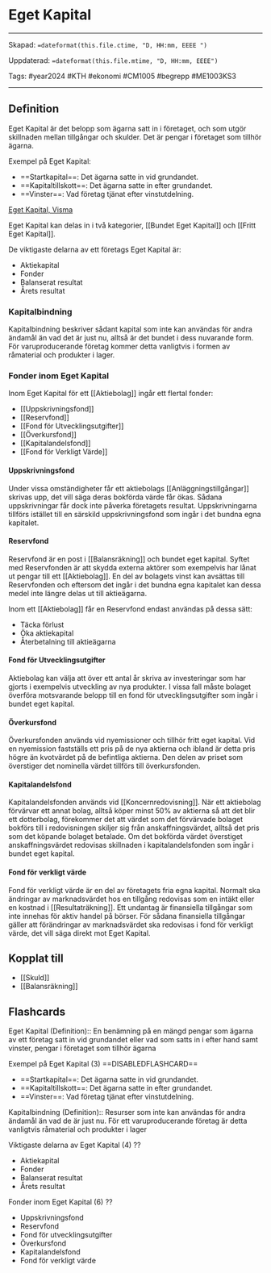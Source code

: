# Eget Kapital

---
Skapad: `=dateformat(this.file.ctime, "D, HH:mm, EEEE ")`

Uppdaterad: `=dateformat(this.file.mtime, "D, HH:mm, EEEE")`

Tags: #year2024 #KTH #ekonomi #CM1005 #begrepp #ME1003KS3

---

## Definition

Eget Kapital är det belopp som ägarna satt in i företaget, och som utgör skillnaden mellan tillgångar och skulder. Det är pengar i företaget som tillhör ägarna.

Exempel på Eget Kapital:

- ==Startkapital==: Det ägarna satte in vid grundandet.
- ==Kapitaltillskott==: Det ägarna satte in efter grundandet.
- ==Vinster==: Vad företag tjänat efter vinstutdelning.

[Eget Kapital, Visma](https://vismaspcs.se/ekonomiska-termer/vad-ar-eget-kapital)

Eget Kapital kan delas in i två kategorier, [[Bundet Eget Kapital]] och [[Fritt Eget Kapital]].

De viktigaste delarna av ett företags Eget Kapital är:

- Aktiekapital
- Fonder
- Balanserat resultat
- Årets resultat

### Kapitalbindning

Kapitalbindning beskriver sådant kapital som inte kan användas för andra ändamål än vad det är just nu, alltså är det bundet i dess nuvarande form. För varuproducerande företag kommer detta vanligtvis i formen av råmaterial och produkter i lager.

### Fonder inom Eget Kapital

Inom Eget Kapital för ett [[Aktiebolag]] ingår ett flertal fonder:

- [[Uppskrivningsfond]]
- [[Reservfond]]
- [[Fond för Utvecklingsutgifter]]
- [[Överkursfond]]
- [[Kapitalandelsfond]]
- [[Fond för Verkligt Värde]]

#### Uppskrivningsfond

Under vissa omständigheter får ett aktiebolags [[Anläggningstillgångar]] skrivas upp, det vill säga deras bokförda värde får ökas. Sådana uppskrivningar får dock inte påverka företagets resultat. Uppskrivningarna tillförs istället till en särskild uppskrivningsfond som ingår i det bundna egna kapitalet.

#### Reservfond

Reservfond är en post i [[Balansräkning]] och bundet eget kapital. Syftet med Reservfonden är att skydda externa aktörer som exempelvis har lånat ut pengar till ett [[Aktiebolag]]. En del av bolagets vinst kan avsättas till Reservfonden och eftersom det ingår i det bundna egna kapitalet kan dessa medel inte längre delas ut till aktieägarna.

Inom ett [[Aktiebolag]] får en Reservfond endast användas på dessa sätt:

- Täcka förlust
- Öka aktiekapital
- Återbetalning till aktieägarna

#### Fond för Utvecklingsutgifter

Aktiebolag kan välja att över ett antal år skriva av investeringar som har gjorts i exempelvis utveckling av nya produkter. I vissa fall måste bolaget överföra motsvarande belopp till en fond för utvecklingsutgifter som ingår i bundet eget kapital.

#### Överkursfond

Överkursfonden används vid nyemissioner och tillhör fritt eget kapital. Vid en nyemission fastställs ett pris på de nya aktierna och ibland är detta pris högre än kvotvärdet på de befintliga aktierna. Den delen av priset som överstiger det nominella värdet tillförs till överkursfonden.

#### Kapitalandelsfond

Kapitalandelsfonden används vid [[Koncernredovisning]]. När ett aktiebolag förvärvar ett annat bolag, alltså köper minst 50% av aktierna så att det blir ett dotterbolag, förekommer det att värdet som det förvärvade bolaget bokförs till i redovisningen skiljer sig från anskaffningsvärdet, alltså det pris som det köpande bolaget betalade. Om det bokförda värdet överstiget anskaffningsvärdet redovisas skillnaden i kapitalandelsfonden som ingår i bundet eget kapital.

#### Fond för verkligt värde

Fond för verkligt värde är en del av företagets fria egna kapital. Normalt ska ändringar av marknadsvärdet hos en tillgång redovisas som en intäkt eller en kostnad i [[Resultaträkning]]. Ett undantag är finansiella tillgångar som inte innehas för aktiv handel på börser. För sådana finansiella tillgångar gäller att förändringar av marknadsvärdet ska redovisas i fond för verkligt värde, det vill säga direkt mot Eget Kapital.

## Kopplat till

- [[Skuld]]
- [[Balansräkning]]

## Flashcards

Eget Kapital (Definition):: En benämning på en mängd pengar som ägarna av ett företag satt in vid grundandet eller vad som satts in i efter hand samt vinster, pengar i företaget som tillhör ägarna
<!--SR:!2024-04-21,47,250!2024-03-22,17,300-->

Exempel på Eget Kapital (3)
==DISABLEDFLASHCARD==
- ==Startkapital==: Det ägarna satte in vid grundandet.
- ==Kapitaltillskott==: Det ägarna satte in efter grundandet.
- ==Vinster==: Vad företag tjänat efter vinstutdelning.
<!--SR:!2024-02-24,15,292!2024-04-11,47,308-->

Kapitalbindning (Definition):: Resurser som inte kan användas för andra ändamål än vad de är just nu. För ett varuproducerande företag är detta vanligtvis råmaterial och produkter i lager
<!--SR:!2024-03-18,23,262!2024-03-18,13,280-->

Viktigaste delarna av Eget Kapital (4)
??
- Aktiekapital
- Fonder
- Balanserat resultat
- Årets resultat
<!--SR:!2024-03-09,3,260!2024-03-22,15,301-->

Fonder inom Eget Kapital (6)
??
- Uppskrivningsfond
- Reservfond
- Fond för utvecklingsutgifter
- Överkursfond
- Kapitalandelsfond
- Fond för verkligt värde
<!--SR:!2024-03-15,9,261!2024-03-17,11,281-->
